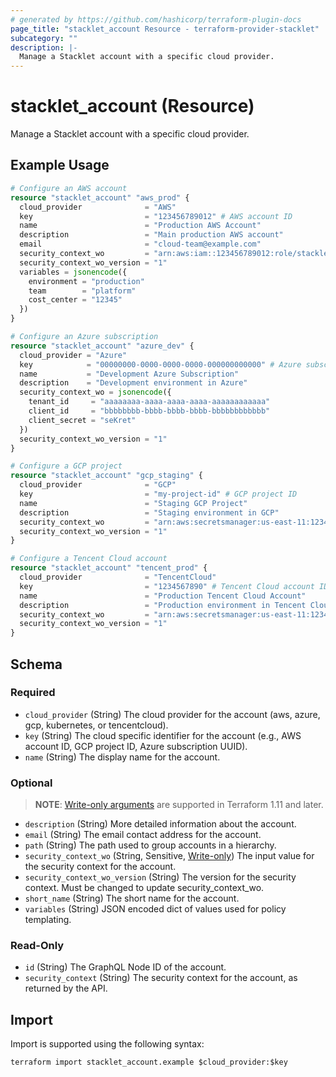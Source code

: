 ```yaml
---
# generated by https://github.com/hashicorp/terraform-plugin-docs
page_title: "stacklet_account Resource - terraform-provider-stacklet"
subcategory: ""
description: |-
  Manage a Stacklet account with a specific cloud provider.
---
```


# stacklet_account (Resource)

Manage a Stacklet account with a specific cloud provider.

## Example Usage

```terraform
# Configure an AWS account
resource "stacklet_account" "aws_prod" {
  cloud_provider              = "AWS"
  key                         = "123456789012" # AWS account ID
  name                        = "Production AWS Account"
  description                 = "Main production AWS account"
  email                       = "cloud-team@example.com"
  security_context_wo         = "arn:aws:iam::123456789012:role/stacklet-execution"
  security_context_wo_version = "1"
  variables = jsonencode({
    environment = "production"
    team        = "platform"
    cost_center = "12345"
  })
}

# Configure an Azure subscription
resource "stacklet_account" "azure_dev" {
  cloud_provider = "Azure"
  key            = "00000000-0000-0000-0000-000000000000" # Azure subscription ID
  name           = "Development Azure Subscription"
  description    = "Development environment in Azure"
  security_context_wo = jsonencode({
    tenant_id     = "aaaaaaaa-aaaa-aaaa-aaaa-aaaaaaaaaaaa"
    client_id     = "bbbbbbbb-bbbb-bbbb-bbbb-bbbbbbbbbbbb"
    client_secret = "seKret"
  })
  security_context_wo_version = "1"
}

# Configure a GCP project
resource "stacklet_account" "gcp_staging" {
  cloud_provider              = "GCP"
  key                         = "my-project-id" # GCP project ID
  name                        = "Staging GCP Project"
  description                 = "Staging environment in GCP"
  security_context_wo         = "arn:aws:secretsmanager:us-east-11:12345678912:secret:gcp-staging" # ARN of the secret containing the configuration
  security_context_wo_version = "1"
}

# Configure a Tencent Cloud account
resource "stacklet_account" "tencent_prod" {
  cloud_provider              = "TencentCloud"
  key                         = "1234567890" # Tencent Cloud account ID
  name                        = "Production Tencent Cloud Account"
  description                 = "Production environment in Tencent Cloud"
  security_context_wo         = "arn:aws:secretsmanager:us-east-11:12345678912:secret:tencent-prod" # ARN of the secret containing the configuration
  security_context_wo_version = "1"
}
```

<!-- schema generated by tfplugindocs -->
## Schema

### Required

- `cloud_provider` (String) The cloud provider for the account (aws, azure, gcp, kubernetes, or tencentcloud).
- `key` (String) The cloud specific identifier for the account (e.g., AWS account ID, GCP project ID, Azure subscription UUID).
- `name` (String) The display name for the account.

### Optional

> **NOTE**: [Write-only arguments](https://developer.hashicorp.com/terraform/language/resources/ephemeral#write-only-arguments) are supported in Terraform 1.11 and later.

- `description` (String) More detailed information about the account.
- `email` (String) The email contact address for the account.
- `path` (String) The path used to group accounts in a hierarchy.
- `security_context_wo` (String, Sensitive, [Write-only](https://developer.hashicorp.com/terraform/language/resources/ephemeral#write-only-arguments)) The input value for the security context for the account.
- `security_context_wo_version` (String) The version for the security context. Must be changed to update security_context_wo.
- `short_name` (String) The short name for the account.
- `variables` (String) JSON encoded dict of values used for policy templating.

### Read-Only

- `id` (String) The GraphQL Node ID of the account.
- `security_context` (String) The security context for the account, as returned by the API.

## Import

Import is supported using the following syntax:

```shell
terraform import stacklet_account.example $cloud_provider:$key
```
